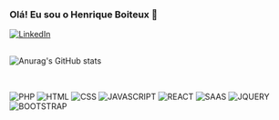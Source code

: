 

### Olá! Eu sou o Henrique Boiteux 👋
[![LinkedIn ](https://img.shields.io/badge/LinkedIn-0077B5?style=for-the-badge&logo=linkedin&logoColor=white
)](https://www.linkedin.com/in/hboiteux/)

##

![Anurag's GitHub stats](https://github-readme-stats.vercel.app/api?username=hboiteux25&show_icons=true&theme=compact)<br>

##

<div style="display: inline_block"></br>
<img alt="PHP" src="https://img.shields.io/badge/PHP-777BB4?style=for-the-badge&logo=php&logoColor=white">
<img alt="HTML" src="https://img.shields.io/badge/HTML5-E34F26?style=for-the-badge&logo=html5&logoColor=white">
<img alt="CSS" src="https://img.shields.io/badge/CSS3-1572B6?style=for-the-badge&logo=css3&logoColor=white">
<img alt="JAVASCRIPT" src="https://img.shields.io/badge/JavaScript-F7DF1E?style=for-the-badge&logo=javascript&logoColor=black">
<img alt="REACT" src="https://img.shields.io/badge/React-20232A?style=for-the-badge&logo=react&logoColor=61DAFB">
<img alt="SAAS" src="https://img.shields.io/badge/Sass-CC6699?style=for-the-badge&logo=sass&logoColor=white">
<img alt="JQUERY" src="https://img.shields.io/badge/jQuery-0769AD?style=for-the-badge&logo=jquery&logoColor=white">
<img alt="BOOTSTRAP" src="https://img.shields.io/badge/Bootstrap-563D7C?style=for-the-badge&logo=bootstrap&logoColor=white">
</div>
